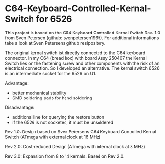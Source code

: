 # C64-Keyboard-Controlled-Kernal-Switch for 6526

This project is based on the C64 Keyboard Controlled Kernal Switch Rev. 1.0 from Sven Petersen  (github: svenpetersen1965). For additional informations take a look at Sven Petersens github resipository. 

The original kernal switch ist directly connected to the C64 keyboard connector. In my C64 (bread box) with board Assy 250407 the Kernal Switch lies on the fastening screw and other components with the risk of an electrical connection. So I developed an alternative.
The kernal switch 6526 is an intermediate socket for the 6526 on U1.

Advantage:
- better mechanical stability
- SMD soldering pads for hand soldering

Disadvantage:
- additional line for querying the restore button
- if the 6526 is not socketed, it must be unsoldered


Rev 1.0: Design based on Sven Petersens C64 Keyboard Controlled Kernal Switch (ATmega with external clock at 16 MHz)

Rev 2.0: Cost-reduced Design (ATmega with internal clock at 8 MHz)

Rev 3.0: Expansion from 8 to 14 kernals. Based on Rev 2.0.
